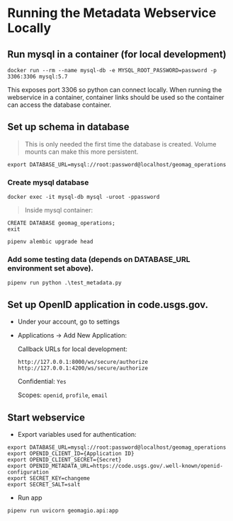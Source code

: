 # Running the Metadata Webservice Locally

## Run mysql in a container (for local development)

```
docker run --rm --name mysql-db -e MYSQL_ROOT_PASSWORD=password -p 3306:3306 mysql:5.7
```

This exposes port 3306 so python can connect locally. When running the webservice in a container, container links should be used so the container can access the database container.

## Set up schema in database

> This is only needed the first time the database is created. Volume mounts can make this more persistent.

```
export DATABASE_URL=mysql://root:password@localhost/geomag_operations
```

### Create mysql database
```
docker exec -it mysql-db mysql -uroot -ppassword
```
> Inside mysql container:
```
CREATE DATABASE geomag_operations;
exit
```

```
pipenv alembic upgrade head
```

### Add some testing data (depends on DATABASE_URL environment set above).

```
pipenv run python .\test_metadata.py
```

## Set up OpenID application in code.usgs.gov.

- Under your account, go to settings
- Applications -> Add New Application:

  Callback URLs for local development:

  ```
  http://127.0.0.1:8000/ws/secure/authorize
  http://127.0.0.1:4200/ws/secure/authorize
  ```

  Confidential: `Yes`

  Scopes: `openid`, `profile`, `email`

## Start webservice

- Export variables used for authentication:

```
export DATABASE_URL=mysql://root:password@localhost/geomag_operations
export OPENID_CLIENT_ID={Application ID}
export OPENID_CLIENT_SECRET={Secret}
export OPENID_METADATA_URL=https://code.usgs.gov/.well-known/openid-configuration
export SECRET_KEY=changeme
export SECRET_SALT=salt
```

- Run app

```
pipenv run uvicorn geomagio.api:app
```
